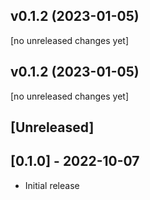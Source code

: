 ## v0.1.2 (2023-01-05)
[no unreleased changes yet]

## v0.1.2 (2023-01-05)
[no unreleased changes yet]

## [Unreleased]

## [0.1.0] - 2022-10-07

- Initial release
